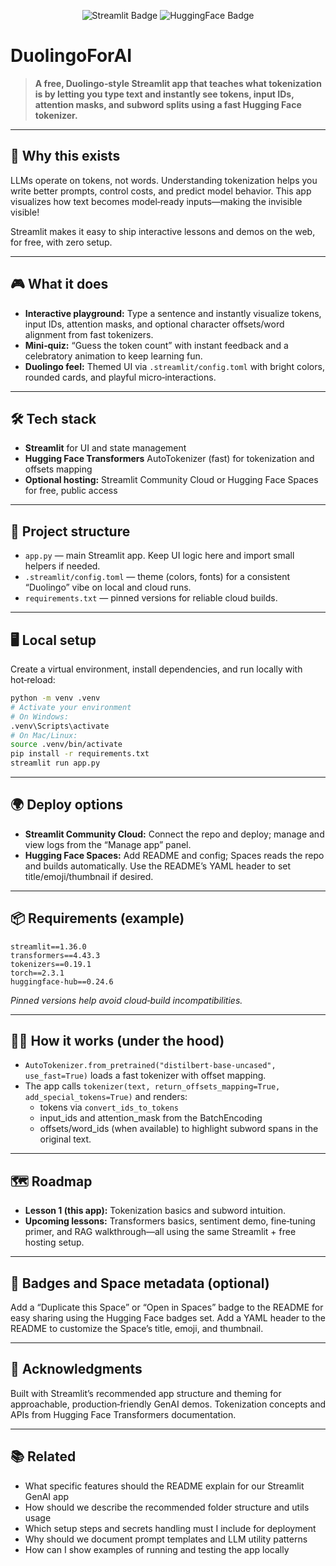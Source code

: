 <p align="center">
  <img src="https://img.shields.io/badge/Streamlit-🟢-brightgreen" alt="Streamlit Badge" />
  <img src="https://img.shields.io/badge/HuggingFace-🤗-yellow" alt="HuggingFace Badge" />
</p>

# DuolingoForAI

> **A free, Duolingo‑style Streamlit app that teaches what tokenization is by letting you type text and instantly see tokens, input IDs, attention masks, and subword splits using a fast Hugging Face tokenizer.**

---

## 🚀 Why this exists
LLMs operate on tokens, not words. Understanding tokenization helps you write better prompts, control costs, and predict model behavior. This app visualizes how text becomes model‑ready inputs—making the invisible visible!

Streamlit makes it easy to ship interactive lessons and demos on the web, for free, with zero setup.

---

## 🎮 What it does
- **Interactive playground:** Type a sentence and instantly visualize tokens, input IDs, attention masks, and optional character offsets/word alignment from fast tokenizers.
- **Mini‑quiz:** “Guess the token count” with instant feedback and a celebratory animation to keep learning fun.
- **Duolingo feel:** Themed UI via `.streamlit/config.toml` with bright colors, rounded cards, and playful micro‑interactions.

---

## 🛠️ Tech stack
- **Streamlit** for UI and state management
- **Hugging Face Transformers** AutoTokenizer (fast) for tokenization and offsets mapping
- **Optional hosting:** Streamlit Community Cloud or Hugging Face Spaces for free, public access

---

## 📁 Project structure
- `app.py` — main Streamlit app. Keep UI logic here and import small helpers if needed.
- `.streamlit/config.toml` — theme (colors, fonts) for a consistent “Duolingo” vibe on local and cloud runs.
- `requirements.txt` — pinned versions for reliable cloud builds.

---

## 🖥️ Local setup
Create a virtual environment, install dependencies, and run locally with hot‑reload:

```sh
python -m venv .venv
# Activate your environment
# On Windows:
.venv\Scripts\activate
# On Mac/Linux:
source .venv/bin/activate
pip install -r requirements.txt
streamlit run app.py
```

---

## 🌍 Deploy options
- **Streamlit Community Cloud:** Connect the repo and deploy; manage and view logs from the “Manage app” panel.
- **Hugging Face Spaces:** Add README and config; Spaces reads the repo and builds automatically. Use the README’s YAML header to set title/emoji/thumbnail if desired.

---

## 📦 Requirements (example)
```
streamlit==1.36.0
transformers==4.43.3
tokenizers==0.19.1
torch==2.3.1
huggingface-hub==0.24.6
```
*Pinned versions help avoid cloud‑build incompatibilities.*

---

## 🧑‍💻 How it works (under the hood)
- `AutoTokenizer.from_pretrained("distilbert-base-uncased", use_fast=True)` loads a fast tokenizer with offset mapping.
- The app calls `tokenizer(text, return_offsets_mapping=True, add_special_tokens=True)` and renders:
  - tokens via `convert_ids_to_tokens`
  - input_ids and attention_mask from the BatchEncoding
  - offsets/word_ids (when available) to highlight subword spans in the original text.

---

## 🗺️ Roadmap
- **Lesson 1 (this app):** Tokenization basics and subword intuition.
- **Upcoming lessons:** Transformers basics, sentiment demo, fine‑tuning primer, and RAG walkthrough—all using the same Streamlit + free hosting setup.

---

## 🏅 Badges and Space metadata (optional)
Add a “Duplicate this Space” or “Open in Spaces” badge to the README for easy sharing using the Hugging Face badges set.
Add a YAML header to the README to customize the Space’s title, emoji, and thumbnail.

---

## 🙏 Acknowledgments
Built with Streamlit’s recommended app structure and theming for approachable, production‑friendly GenAI demos.
Tokenization concepts and APIs from Hugging Face Transformers documentation.

---

## 📚 Related
- What specific features should the README explain for our Streamlit GenAI app
- How should we describe the recommended folder structure and utils usage
- Which setup steps and secrets handling must I include for deployment
- Why should we document prompt templates and LLM utility patterns
- How can I show examples of running and testing the app locally
